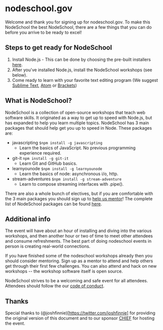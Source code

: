 # nodeschool.gov

Welcome and thank you for signing up for nodeschool.gov. To make this NodeSchool the best NodeSchool, there are a few things that you can do before you arrive to be ready to excel!

## Steps to get ready for NodeSchool

1. Install Node.js - This can be done by choosing the pre-built installers [here](http://nodejs.org/download/).
2. After you've installed Node.js, install the NodeSchool workshops (see below).
3. Come ready to learn with your favorite text editing program (We suggest [Sublime Text](http://www.sublimetext.com/2), [Atom](https://atom.io/) or [Brackets](http://brackets.io/))

## What is NodeSchool?

NodeSchool is a collection of open-source workshops that teach web software skills. It originated as a way to get up to speed with Node.js, but has expanded to help you learn multiple topics. NodeSchool has 3 main packages that should help get you up to speed in Node. These packages are:

* javascripting `$npm install -g javascripting`
    * Learn the basics of JavaScript. No previous programming experience required.
* git-it `npm install -g git-it`
    * Learn Git and GitHub basics.
* learnyounode `$npm install -g learnyounode`
    * Learn the basics of node: asynchronous i/o, http.
* stream-adventures `$npm install -g stream-adventure`
    * Learn to compose streaming interfaces with .pipe().

There are also a whole bunch of electives, but if you are comfortable with the 3 main packages you should sign up to [help us mentor](https://ti.to/gov/nodeschool)! The complete list of NodeSchool packages can be found [here](http://nodeschool.io/index.html#workshopper-list).

## Additional info

The event will have about an hour of installing and diving into the various workshops, and then another hour or two of time to meet other attendees and consume refreshments. The best part of doing nodeschool events in person is creating real-world connections.

If you have finished some of the nodeschool workshops already then you should consider mentoring. Sign up as a mentor to attend and help others get through their first few challenges. You can also attend and hack on new workshops -- the workshop software itself is open source.

NodeSchool strives to be a welcoming and safe event for all attendees. Attendees should follow the our [code of conduct](https://github.com/ascott1/nodeschool.gov/blob/master/conduct.md).

## Thanks

Special thanks to (@joshfinnie)[https://twitter.com/joshfinnie] for providing the original version of this document and to our sponsor [CHIEF](http://mybigchief.com/) for hosting the event.
